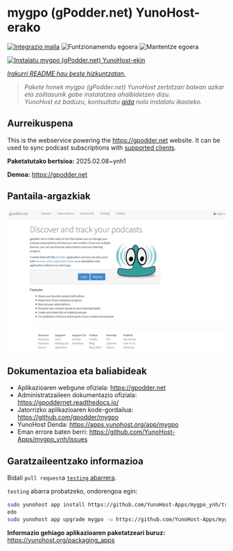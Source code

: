 <!--
Ohart ongi: README hau automatikoki sortu da <https://github.com/YunoHost/apps/tree/master/tools/readme_generator>ri esker
EZ editatu eskuz.
-->

# mygpo (gPodder.net) YunoHost-erako

[![Integrazio maila](https://apps.yunohost.org/badge/integration/mygpo)](https://ci-apps.yunohost.org/ci/apps/mygpo/)
![Funtzionamendu egoera](https://apps.yunohost.org/badge/state/mygpo)
![Mantentze egoera](https://apps.yunohost.org/badge/maintained/mygpo)

[![Instalatu mygpo (gPodder.net) YunoHost-ekin](https://install-app.yunohost.org/install-with-yunohost.svg)](https://install-app.yunohost.org/?app=mygpo)

*[Irakurri README hau beste hizkuntzatan.](./ALL_README.md)*

> *Pakete honek mygpo (gPodder.net) YunoHost zerbitzari batean azkar eta zailtasunik gabe instalatzea ahalbidetzen dizu.*  
> *YunoHost ez baduzu, kontsultatu [gida](https://yunohost.org/install) nola instalatu ikasteko.*

## Aurreikuspena

This is the webservice powering the https://gpodder.net website. It can be used to sync podcast subscriptions with [supported clients](https://gpoddernet.readthedocs.io/en/latest/user/clients.html).


**Paketatutako bertsioa:** 2025.02.08~ynh1

**Demoa:** <https://gpodder.net>

## Pantaila-argazkiak

![mygpo (gPodder.net)(r)en pantaila-argazkia](./doc/screenshots/screenshot1.png)

## Dokumentazioa eta baliabideak

- Aplikazioaren webgune ofiziala: <https://gpodder.net>
- Administratzaileen dokumentazio ofiziala: <https://gpoddernet.readthedocs.io/>
- Jatorrizko aplikazioaren kode-gordailua: <https://github.com/gpodder/mygpo>
- YunoHost Denda: <https://apps.yunohost.org/app/mygpo>
- Eman errore baten berri: <https://github.com/YunoHost-Apps/mygpo_ynh/issues>

## Garatzaileentzako informazioa

Bidali `pull request`a [`testing` abarrera](https://github.com/YunoHost-Apps/mygpo_ynh/tree/testing).

`testing` abarra probatzeko, ondorengoa egin:

```bash
sudo yunohost app install https://github.com/YunoHost-Apps/mygpo_ynh/tree/testing --debug
edo
sudo yunohost app upgrade mygpo -u https://github.com/YunoHost-Apps/mygpo_ynh/tree/testing --debug
```

**Informazio gehiago aplikazioaren paketatzeari buruz:** <https://yunohost.org/packaging_apps>

